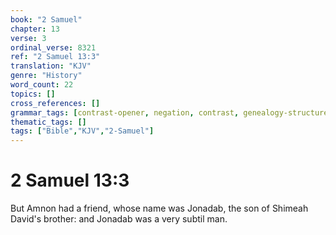 ```yaml
---
book: "2 Samuel"
chapter: 13
verse: 3
ordinal_verse: 8321
ref: "2 Samuel 13:3"
translation: "KJV"
genre: "History"
word_count: 22
topics: []
cross_references: []
grammar_tags: [contrast-opener, negation, contrast, genealogy-structure]
thematic_tags: []
tags: ["Bible","KJV","2-Samuel"]
---
```


# 2 Samuel 13:3

But Amnon had a friend, whose name was Jonadab, the son of Shimeah David's brother: and Jonadab was a very subtil man.
